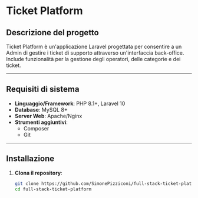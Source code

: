 # **Ticket Platform**

## **Descrizione del progetto**
Ticket Platform è un'applicazione Laravel progettata per consentire a un Admin di gestire i ticket di supporto attraverso un'interfaccia back-office. Include funzionalità per la gestione degli operatori, delle categorie e dei ticket.

---

## **Requisiti di sistema**
- **Linguaggio/Framework**: PHP 8.1+, Laravel 10
- **Database**: MySQL 8+
- **Server Web**: Apache/Nginx
- **Strumenti aggiuntivi**:
  - Composer
  - Git

---

## **Installazione**
1. **Clona il repository**:
   ```bash
   git clone https://github.com/SimonePizziconi/full-stack-ticket-platform
   cd full-stack-ticket-platform
   
